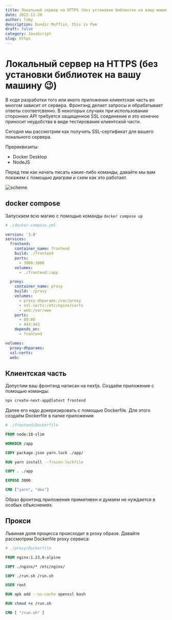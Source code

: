 ```yaml
---
title: Локальный сервер на HTTPS (без установки библиотек на вашу машину 😉)
date: 2022-11-20
author: Toby
description: Dundir Mufflin, this is Pam
draft: false
category: JavaScript
slug: https
---
```


# Локальный сервер на HTTPS (без установки библиотек на вашу машину 😉)

В ходе разработки того или иного приложения клиентская часть во многом зависит от сервера.
Фронтэнд делает запросы и обрабатывает ответы соответсвенно. В некоторых случаях при использовании
сторонних API требуется защищенное SSL соединение и это конечно приносит неудобства в виде тестирования
клиентской части.

Сегодня мы рассмотрим как получить SSL-сертификат для вашего локального сервера.

Пререквизиты:
  - Docker Desktop
  - NodeJS

Перед тем как начать писать какие-либо команды, давайте мы вам покажем с помощью диаграм и схем как это работает.

![scheme](../../../../images/localhost-https/01.png)

## docker compose
Запускаем всю магию с помощью команды `docker compose up`

```yaml
# ./docker-compose.yml

version: '3.8'
services:
  frontend:
    container_name: frontend
    build: ./frontend
    ports:
      - 3000:3000
    volumes:
      - ./frontend:/app

  proxy:
    container_name: proxy
    build: ./proxy
    volumes:
      - proxy-dhparams:/var/proxy
      - ssl-certs:/etc/nginx/certs
      - web:/var/www
    ports:
      - 80:80
      - 443:443
    depends_on:
      - frontend

volumes:
  proxy-dhparams:
  ssl-certs:
  web:

```

## Клиентская часть
Допустим ваш фронтэнд написан на nextjs. Создаём приложение с помощью команды:

```sh
npx create-next-app@latest frontend
```

Далее его надо докеризировать с помощью Dockerfile. Для этого создаём Dockerfile в папке приложения:

```dockerfile
# ./frontend/Dockerfile

FROM node:18-slim

WORKDIR /app

COPY package.json yarn.lock ./app/

RUN yarn install --frozen-lockfile

COPY . ./app

EXPOSE 3000

CMD ["yarn", "dev"]
```

Образ фронтэнд приложения примитивен и думаем не нуждается в особых объяснениях.

## Прокси
Львиная доля процесса происходит в proxy образе. Давайте рассмотрим Dockerfile proxy сервиса:

```dockerfile
# ./proxy/Dockerfile

FROM nginx:1.23.0-alpine

COPY ./nginx/* /etc/nginx/

COPY ./run.sh /run.sh

USER root

RUN apk add --no-cache openssl bash

RUN chmod +x /run.sh

CMD [ "/run.sh" ]
```


